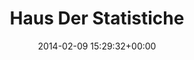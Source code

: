 ---
title:		"Haus Der Statistiche"
type:		"photos"
mediatype:		"upload"
location:		"Berlin, Germany"
date:		"2014-02-09 15:29:32+00:00"
album:		"people"
filename:		"christina-berlin.md"
series:		"portraits"
cl_public_id:		"people/christina-berlin"
cl_version:		1497005363
format:		"tiff"
bytes:		1693840
width:		810
height:		1440
colours:
- "#7E6C53"
- "#76786C"
- "#D2DADE"
- "#84776E"
- "#C6BAB4"
- "#805F47"
- "#C2C7D3"
- "#3D3426"
- "#CD936D"
- "#39251D"
- "#777E78"
- "#B99E78"
- "#393732"
- "#747883"
- "#748085"
- "#7B4052"
- "#181D26"
- "#242429"
- "#311425"
exposure_mode:		"Auto"
program:		"Aperture-priority AE"
aperture:		"2.0"
focal_length:		"50.0 mm"
iso:		"200"
shutter_speed:		"1/500"
metering:		"Multi-segment"
flash:		"Off, Did not fire"
white_balance:		"Custom"
colour_temp:		"5500"
has_crop:		"false"
orientation:		"Horizontal (normal)"
camera_model:		"NIKON D800"
lens_info:		"0mm f/0"
artist:		"No artist info"
x_resolution:		"300"
y_resolution:		"300"
---